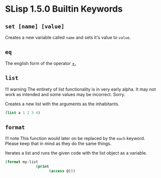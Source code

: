 <!--
 Copyright 2022 Kai Daniel Gonzalez. All rights reserved.
 Use of this source code is governed by a BSD-style
 license that can be found in the LICENSE file.
-->

# SLisp 1.5.0 Builtin Keywords

## `set [name] [value]`

Creates a new variable called `name` and sets it's value to `value`.

## `eq`

The english form of the operator [+.](../1.5.0/Operators.md)

## `list`

!!! warning
    The entirety of list functionality is in very early alpha. It may not work as intended
    and some values may be incorrect. Sorry.

Creates a new list with the arguments as the inhabitants.

```lisp
(list a 1 2 3 4)
```

## `format`

!!! note
    This function would later on be replaced by the `each` keyword. Please
    keep that in mind as they do the same things.

Iterates a list and runs the given code with the list object as a variable.

```lisp
(format my-list 
              (print 
                    (access @)))
```
